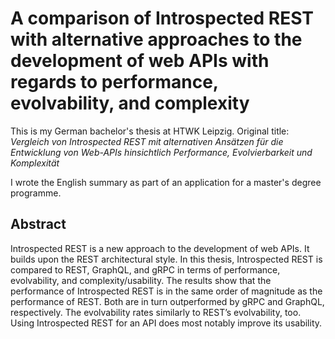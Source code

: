 # A comparison of Introspected REST with alternative approaches to the development of web APIs with regards to performance, evolvability, and complexity

This is my German bachelor's thesis at HTWK Leipzig.
Original title: _Vergleich von Introspected REST mit alternativen Ansätzen für die Entwicklung von Web-APIs hinsichtlich Performance, Evolvierbarkeit und Komplexität_

I wrote the English summary as part of an application for a master's degree programme. 

## Abstract

Introspected REST is a new approach to the development of web APIs. It builds upon the REST architectural style. In this thesis, Introspected REST is compared to REST,
GraphQL, and gRPC in terms of performance, evolvability, and complexity/usability. The results show that the performance of Introspected REST is in the same order of
magnitude as the performance of REST. Both are in turn outperformed by gRPC and GraphQL, respectively. The evolvability rates similarly to REST’s evolvability, too.
Using Introspected REST for an API does most notably improve its usability.
